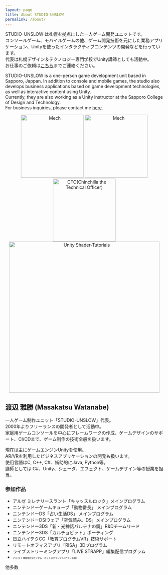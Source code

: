 ```yaml
---
layout: page
title: About STUDIO-UNSLOW
permalink: /about/
---
```


STUDIO-UNSLOW は札幌を拠点にした一人ゲーム開発ユニットです。  
コンソールゲーム、モバイルゲームの他、ゲーム開発技術を元にした業務アプリケーション、Unityを使ったインタラクティブコンテンツの開発などを行っています。  
代表は札幌デザイン＆テクノロジー専門学校でUnity講師としても活動中。  
お仕事のご依頼は[こちら](mailto:contact@unslow.com)までご連絡ください。

STUDIO-UNSLOW is a one-person game development unit based in Sapporo, Jappan.
In addition to console and mobile games, the studio also develops business applications based on game development technologies, as well as interactive content using Unity.  
Currently, they are also working as a Unity instructor at the Sapporo College of Design and Technology.  
For business inquiries, please contact me [here](mailto:contact@unslow.com).  

<center>
<img src="{{site.baseurl}}/assets/images/mech00.png" alt="Mech" width="200">
<img src="{{site.baseurl}}/assets/images/mech01.png" alt="Mech" width="200">
<img src="{{site.baseurl}}/assets/images/cto00.jpg" alt="CTO(Chinchilla the Technical Officer)" width="200">
</center>
<center>
<img src="{{site.baseurl}}/assets/images/12examples.jpg" alt="Unity Shader-Tutorials" width="480">
</center>


## 渡辺 雅勝 (Masakatsu Watanabe) 
一人ゲーム制作ユニット「STUDIO-UNSLOW」代表。  
2000年よりフリーランスの開発者として活動中。  
家庭用ゲームコンソールを中心にフレームワークの作成、ゲームデザインのサポート、CI/CDまで、ゲーム制作の技術全般を扱います。  

現在は主にゲームエンジンUnityを使用。  
AR/VRを利用したビジネスアプリケーションの開発も扱います。  
使用言語はC, C++, C#、補助的にJava, Python等。  
講師としては C#、Unity、シェーダ、エフェクト、ゲームデザイン等の授業を担当。

### 参加作品
- アルゼ ミレナリースラント「キャッスルロック」メインプログラム
- ニンテンドーゲームキューブ「動物番長」 メインプログラム
- ニンテンドーDS「占い生活DS」 メインプログラム
- ニンテンドーDSiウェア「空気読み。DS」メインプログラム
- ニンテンドー3DS「新・光神話パルテナの鏡」R&Dチームリード
- ニンテンドー3DS「カルチョビット」ポーティング
- 日立ハイテクCG「教育プログラムVR」技術サポート
- リモートオフィスアプリ「RISA」3Dプログラム
- ライブストリーミングアプリ「LIVE STRAPP」編集配信プログラム
- <div style="font-size: 0.5em"> (バンダイ 機動戦士Ζガンダム・ホットスクランブル iアプリ移植)</div>
他多数
